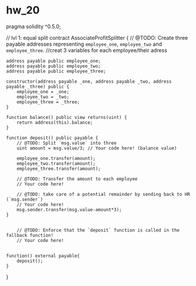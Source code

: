 # hw_20

pragma solidity ^0.5.0;

// lvl 1: equal split
contract AssociateProfitSplitter {
    // @TODO: Create three payable addresses representing `employee_one`, `employee_two` and `employee_three`.
    //creat 3 variables for each employee/their adress 
    
    address payable public employee_one;
    address payable public employee_two;
    address payable public employee_three;
    
    constructor(address payable _one, address payable _two, address payable _three) public {
        employee_one = _one;
        employee_two = _two;
        employee_three = _three;
    }

    function balance() public view returns(uint) {
        return address(this).balance;
    }

    function deposit() public payable {
        // @TODO: Split `msg.value` into three
        uint amount = msg.value/3; // Your code here! (balance value)

        employee_one.transfer(amount);
        employee_two.transfer(amount);
        employee_three.transfer(amount);
    
        // @TODO: Transfer the amount to each employee
        // Your code here!
    
        // @TODO: take care of a potential remainder by sending back to HR (`msg.sender`)
        // Your code here!
        msg.sender.transfer(msg.value-amount*3);
    }

  
        // @TODO: Enforce that the `deposit` function is called in the fallback function!
        // Your code here!
        
    
    function() external payable{
        deposit();
    }
}
